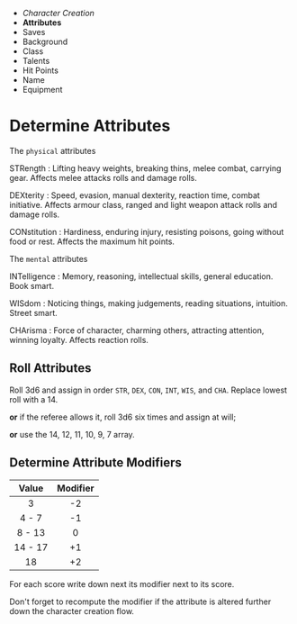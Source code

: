 
<!-- .margin.compass -->
* _Character Creation_
* **Attributes**
* Saves
* Background
* Class
* Talents
* Hit Points
* Name
* Equipment



# Determine Attributes

The `physical` attributes

STRength
: Lifting heavy weights, breaking thins, melee combat, carrying gear. Affects melee attacks rolls and damage rolls.

DEXterity
: Speed, evasion, manual dexterity, reaction time, combat initiative. Affects armour class, ranged and light weapon attack rolls and damage rolls.

CONstitution
: Hardiness, enduring injury, resisting poisons, going without food or rest. Affects the maximum hit points.

The `mental` attributes

INTelligence
: Memory, reasoning, intellectual skills, general education. Book smart.

WISdom
: Noticing things, making judgements, reading situations, intuition. Street smart.

CHArisma
: Force of character, charming others, attracting attention, winning loyalty. Affects reaction rolls.

## Roll Attributes

Roll 3d6 and assign in order `STR`, `DEX`, `CON`, `INT`, `WIS`, and `CHA`. Replace lowest roll with a 14.

**or** if the referee allows it, roll 3d6 six times and assign at will;

**or** use the 14, 12, 11, 10, 9, 7 array.

## Determine Attribute Modifiers

<!-- .third-left -->
| Value   | Modifier |
|:-------:|:--------:|
| 3       |       -2 |
| 4 - 7   |       -1 |
| 8 - 13  |        0 |
| 14 - 17 |       +1 |
| 18      |       +2 |

For each score write down next its modifier next to its score.

Don't forget to recompute the modifier if the attribute is altered further down the character creation flow.


